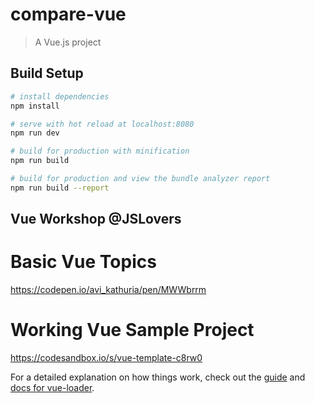 # compare-vue

> A Vue.js project

## Build Setup

``` bash
# install dependencies
npm install

# serve with hot reload at localhost:8080
npm run dev

# build for production with minification
npm run build

# build for production and view the bundle analyzer report
npm run build --report
```


## Vue Workshop @JSLovers

# Basic Vue Topics
https://codepen.io/avi_kathuria/pen/MWWbrrm

# Working Vue Sample Project
https://codesandbox.io/s/vue-template-c8rw0


For a detailed explanation on how things work, check out the [guide](http://vuejs-templates.github.io/webpack/) and [docs for vue-loader](http://vuejs.github.io/vue-loader).

